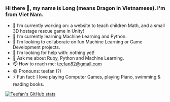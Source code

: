 ### Hi there 👋, my name is Long (means Dragon in Vietnamese). I'm from Viet Nam.

- 🔭 I’m currently working on: a website to teach children Math, and a small 3D hostage rescue game in Unity!
- 🌱 I’m currently learning Machine Learning and Python.
- 👯 I’m looking to collaborate on fun Machine Learning or Game Development projects.
- 🤔 I’m looking for help with: nothing yet!
- 💬 Ask me about Ruby, Python and Machine Learning.
- 📫 How to reach me: teefan82@gmail.com
- 😄 Pronouns: teefan (?)
- ⚡ Fun fact: I love playing Computer Games, playing Piano, swimming & reading books.

[![Teefan's GitHub stats](https://github-readme-stats.vercel.app/api?username=teefan)](https://github.com/teefan/github-readme-stats)
